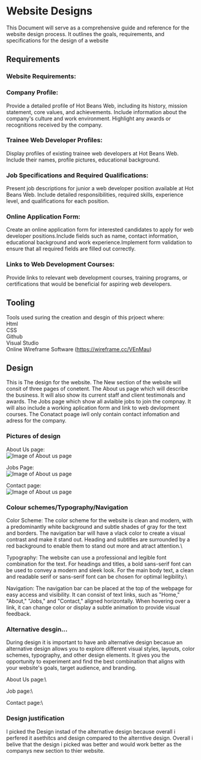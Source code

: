 # Website Designs
This Document will serve as a comprehensive guide and reference for the website design process. It outlines the goals, requirements, and specifications for the design of a website

## Requirements
<!--Check Requirments-->
### Website Requirements:
### Company Profile:
Provide a detailed profile of Hot Beans Web, including its history, mission statement, core values, and achievements.
Include information about the company's culture and work environment.
Highlight any awards or recognitions received by the company.

### Trainee Web Developer Profiles:
Display profiles of existing trainee web developers at Hot Beans Web.
Include their names, profile pictures, educational background.

### Job Specifications and Required Qualifications:
Present job descriptions for junior a web developer position available at Hot Beans Web.
Include detailed responsibilities, required skills, experience level, and qualifications for each position.

### Online Application Form:
Create an online application form for interested candidates to apply for web developer positions.Include fields such as name, contact information, educational background and work experience.Implement form validation to ensure that all required fields are filled out correctly.

### Links to Web Development Courses:
Provide links to relevant web development courses, training programs, or certifications that would be beneficial for aspiring web developers.


## Tooling
Tools used suring the creation and desgin of this prjoect where:\
Html\
CSS\
Github\
Visual Studio\
Online Wireframe Software (https://wireframe.cc/VEnMau)


## Design
This is The design for the website. The New section of the website will consit of three pages of conetent. The About us page which will describe the business. It will also show its current staff and client testimonals and awards.
The Jobs page which show all avlaible jobs to join the compnay. It will also include a working aplication form and link to web devlopment courses.
The Conatact poage iwll only contain contact infomation and adress for the company.

### Pictures of design
About Us page:\
![Image of About us page](https://github.com/devonwyatt/Unit-15-Asignment-2/blob/main/doc/ScreenShots/ScreenShotOfDesign1.png)

Jobs Page:\
![Image of About us page](https://github.com/devonwyatt/Unit-15-Asignment-2/blob/main/doc/ScreenShots/ScreenShotOfDesign2.png)

Contact page:\
![Image of About us page](https://github.com/devonwyatt/Unit-15-Asignment-2/blob/main/doc/ScreenShots/ScreenShotOfDesign3.png)

### Colour schemes/Typography/Navigation
Color Scheme:
The color scheme for the website is clean and modern, with a predominantly white background and subtle shades of gray for the text and borders.
The navigation bar will have a vlack color to create a visual contrast and make it stand out. Heading and subtitles are surrounded by a red background to enable them to stand out more and atract attention.\

Typography:
The website can use a professional and legible font combination for the text.
For headings and titles, a bold sans-serif font can be used to convey a modern and sleek look.
For the main body text, a clean and readable serif or sans-serif font can be chosen for optimal legibility.\

Navigation:
The navigation bar can be placed at the top of the webpage for easy access and visibility.
It can consist of text links, such as "Home," "About," "Jobs," and "Contact," aligned horizontally.
When hovering over a link, it can change color or display a subtle animation to provide visual feedback.

### Alternative desgin...
During design it is important to have anb alternative design becasue an alternative design allows you to explore different visual styles, layouts, color schemes, typography, and other design elements.
It gives you the opportunity to experiment and find the best combination that aligns with your website's goals, target audience, and branding.

About Us page:\

Job page:\

Contact page:\

### Design justification
I picked the Design instad of the alternative design because overall i perfered it asethitcs and design compared to the alterntive design. Overall i belive that the design i picked was better and would work better as the companys new section to thier website.

